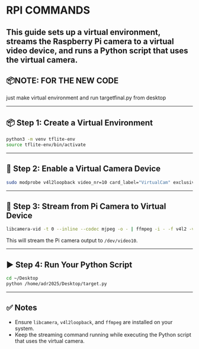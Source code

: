 
# RPI COMMANDS

This guide sets up a virtual environment, streams the Raspberry Pi camera to a virtual video device, and runs a Python script that uses the virtual camera.
---

## 📦NOTE: FOR THE NEW CODE
just make virtual environment and run targetfinal.py from desktop

---

## 📦 Step 1: Create a Virtual Environment

```bash
python3 -m venv tflite-env
source tflite-env/bin/activate
```

---

## 🎥 Step 2: Enable a Virtual Camera Device

```bash
sudo modprobe v4l2loopback video_nr=10 card_label="VirtualCam" exclusive_caps=1
```

---

## 🔄 Step 3: Stream from Pi Camera to Virtual Device

```bash
libcamera-vid -t 0 --inline --codec mjpeg -o - | ffmpeg -i - -f v4l2 -vcodec mjpeg /dev/video10
```

This will stream the Pi camera output to `/dev/video10`.

---

## ▶️ Step 4: Run Your Python Script

```bash
cd ~/Desktop
python /home/adr2025/Desktop/target.py
```

---

## ✅ Notes

- Ensure `libcamera`, `v4l2loopback`, and `ffmpeg` are installed on your system.
- Keep the streaming command running while executing the Python script that uses the virtual camera.


